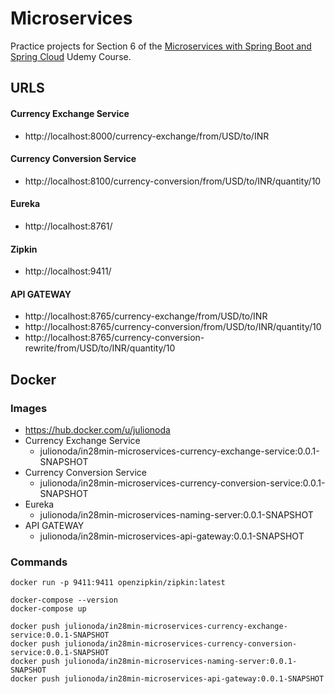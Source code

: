 # Microservices

Practice projects for Section 6 of the [Microservices with Spring Boot and Spring Cloud](https://www.udemy.com/course/microservices-with-spring-boot-and-spring-cloud) Udemy Course.

## URLS

#### Currency Exchange Service
- http://localhost:8000/currency-exchange/from/USD/to/INR

#### Currency Conversion Service
- http://localhost:8100/currency-conversion/from/USD/to/INR/quantity/10

#### Eureka
- http://localhost:8761/

#### Zipkin
- http://localhost:9411/

#### API GATEWAY
- http://localhost:8765/currency-exchange/from/USD/to/INR
- http://localhost:8765/currency-conversion/from/USD/to/INR/quantity/10
- http://localhost:8765/currency-conversion-rewrite/from/USD/to/INR/quantity/10

## Docker

### Images

- https://hub.docker.com/u/julionoda
- Currency Exchange Service
    - julionoda/in28min-microservices-currency-exchange-service:0.0.1-SNAPSHOT
- Currency Conversion Service
    - julionoda/in28min-microservices-currency-conversion-service:0.0.1-SNAPSHOT
- Eureka
    - julionoda/in28min-microservices-naming-server:0.0.1-SNAPSHOT
- API GATEWAY
    - julionoda/in28min-microservices-api-gateway:0.0.1-SNAPSHOT

### Commands
```
docker run -p 9411:9411 openzipkin/zipkin:latest

docker-compose --version
docker-compose up

docker push julionoda/in28min-microservices-currency-exchange-service:0.0.1-SNAPSHOT
docker push julionoda/in28min-microservices-currency-conversion-service:0.0.1-SNAPSHOT
docker push julionoda/in28min-microservices-naming-server:0.0.1-SNAPSHOT
docker push julionoda/in28min-microservices-api-gateway:0.0.1-SNAPSHOT